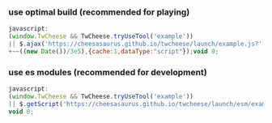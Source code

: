 ### use optimal build (recommended for playing)

```javascript
javascript:
(window.TwCheese && TwCheese.tryUseTool('example'))
|| $.ajax('https://cheesasaurus.github.io/twcheese/launch/example.js?'
+~~((new Date())/3e5),{cache:1,dataType:"script"});void 0;
```

### use es modules (recommended for development)

```javascript
javascript:
(window.TwCheese && TwCheese.tryUseTool('example'))
|| $.getScript('https://cheesasaurus.github.io/twcheese/launch/esm/example.js');
void 0;
```
